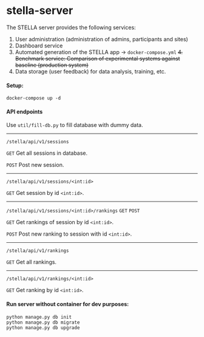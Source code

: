 # stella-server

The STELLA server provides the following services:

1. User administration (administration of admins, participants and sites)
2. Dashboard service
3. Automated generation of the STELLA app &rarr; `docker-compose.yml`
~~4. Benchmark service: Comparison of experimental systems against baseline (production system)~~
5. Data storage (user feedback) for data analysis, training, etc.

#### Setup:
```
docker-compose up -d
```

#### API endpoints

Use `util/fill-db.py` to fill database with dummy data.

---

`/stella/api/v1/sessions` 

`GET` Get all sessions in database.

`POST` Post new session.

---

`/stella/api/v1/sessions/<int:id>` 

`GET` Get session by id `<int:id>`.

---

`/stella/api/v1/sessions/<int:id>/rankings` `GET` `POST`

`GET` Get rankings of session by id `<int:id>`.

`POST` Post new ranking to session with id `<int:id>`.

---

`/stella/api/v1/rankings` 

`GET` Get all rankings.

---

`/stella/api/v1/rankings/<int:id>`

`GET` Get ranking by id `<int:id>`.

#### Run server without container for dev purposes:

```
python manage.py db init
python manage.py db migrate
python manage.py db upgrade
```